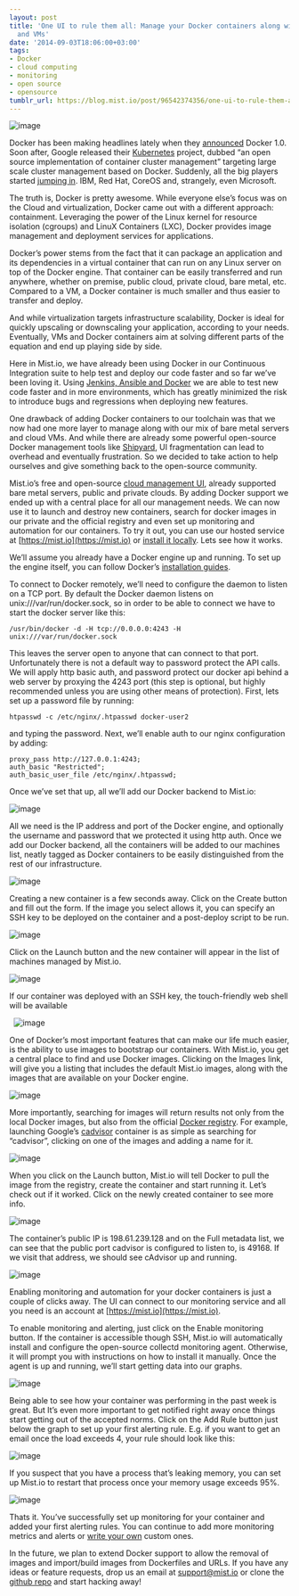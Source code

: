 ```yaml
---
layout: post
title: 'One UI to rule them all: Manage your Docker containers along with your servers
  and VMs'
date: '2014-09-03T18:06:00+03:00'
tags:
- Docker
- cloud computing
- monitoring
- open source
- opensource
tumblr_url: https://blog.mist.io/post/96542374356/one-ui-to-rule-them-all-manage-your-docker
---
```

![image](/images/tumblr-images/tumblr_inline_nbbzgldzxh1rgqrs8.png)

Docker has been making headlines lately when they [announced](http://blog.docker.com/2014/06/its-here-docker-1-0/) Docker 1.0. Soon after, Google released their [Kubernetes](https://github.com/GoogleCloudPlatform/kubernetes) project, dubbed “an open source implementation of container cluster management” targeting large scale cluster management based on Docker. Suddenly, all the big players started [jumping in](http://venturebeat.com/2014/07/10/google-kubernetes-microsoft-ibm-docker/). IBM, Red Hat, CoreOS and, strangely, even Microsoft.

The truth is, Docker is pretty awesome. While everyone else’s focus was on the Cloud and virtualization, Docker came out with a different approach: containment. Leveraging the power of the Linux kernel for resource isolation (cgroups) and LinuX Containers (LXC), Docker provides image management and deployment services for applications.

Docker’s power stems from the fact that it can package an application and its dependencies in a virtual container that can run on any Linux server on top of the Docker engine. That container can be easily transferred and run anywhere, whether on premise, public cloud, private cloud, bare metal, etc. Compared to a VM, a Docker container is much smaller and thus easier to transfer and deploy.

And while virtualization targets infrastructure scalability, Docker is ideal for quickly upscaling or downscaling your application, according to your needs. Eventually, VMs and Docker containers aim at solving different parts of the equation and end up playing side by side.

Here in Mist.io, we have already been using Docker in our Continuous Integration suite to help test and deploy our code faster and so far we’ve been loving it. Using [Jenkins, Ansible and Docker](http://blog.mist.io/2014-04-11-move-fast-and-dont-break-things-testing-with) we are able to test new code faster and in more environments, which has greatly minimized the risk to introduce bugs and regressions when deploying new features.

One drawback of adding Docker containers to our toolchain was that we now had one more layer to manage along with our mix of bare metal servers and cloud VMs. And while there are already some powerful open-source Docker management tools like [Shipyard](https://github.com/shipyard/shipyard), UI fragmentation can lead to overhead and eventually frustration. So we decided to take action to help ourselves and give something back to the open-source community.

Mist.io’s free and open-source [cloud management UI](https://github.com/mistio/mist.io), already supported bare metal servers, public and private clouds. By adding Docker support we ended up with a central place for all our management needs. We can now use it to launch and destroy new containers, search for docker images in our private and the official registry and even set up monitoring and automation for our containers. To try it out, you can use our hosted service at [https://mist.io](https://mist.io) or [install it locally](https://github.com/mistio/mist.io/blob/master/README.txt). Lets see how it works.

We’ll assume you already have a Docker engine up and running. To set up the engine itself, you can follow Docker’s [installation guides](https://docs.docker.com/installation/#installation).

To connect to Docker remotely, we’ll need to configure the daemon to listen on a TCP port. By default the Docker daemon listens on unix:///var/run/docker.sock, so in order to be able to connect we have to start the docker server like this:

    /usr/bin/docker -d -H tcp://0.0.0.0:4243 -H unix:///var/run/docker.sock

This leaves the server open to anyone that can connect to that port. Unfortunately there is not a default way to password protect the API calls. We will apply http basic auth, and password protect our docker api behind a web server by proxying the 4243 port (this step is optional, but highly recommended unless you are using other means of protection). First, lets set up a password file by running:

    htpasswd -c /etc/nginx/.htpasswd docker-user2

and typing the password. Next, we’ll enable auth to our nginx configuration by adding:

    proxy_pass http://127.0.0.1:4243;
    auth_basic "Restricted";
    auth_basic_user_file /etc/nginx/.htpasswd;

Once we’ve set that up, all we’ll add our Docker backend to Mist.io:

![image](/images/tumblr-images/tumblr_inline_nbbyyfizSf1rgqrs8.png)

All we need is the IP address and port of the Docker engine, and optionally the username and password that we protected it using http auth. Once we add our Docker backend, all the containers will be added to our machines list, neatly tagged as Docker containers to be easily distinguished from the rest of our infrastructure.

![image](/images/tumblr-images/tumblr_inline_nbbz4fbVHq1rgqrs8.png)

Creating a new container is a few seconds away. Click on the Create button and fill out the form. If the image you select allows it, you can specify an SSH key to be deployed on the container and a post-deploy script to be run.

![image](/images/tumblr-images/tumblr_inline_nbbz4vi1Bu1rgqrs8.png)

Click on the Launch button and the new container will appear in the list of machines managed by Mist.io.

![image](/images/tumblr-images/tumblr_inline_nbbz5qy2gx1rgqrs8.png)

If our container was deployed with an SSH key, the touch-friendly web shell will be available

&nbsp; ![image](/images/tumblr-images/tumblr_inline_nbbz63bY5y1rgqrs8.png)

One of Docker’s most important features that can make our life much easier, is the ability to use images to bootstrap our containers. With Mist.io, you get a central place to find and use Docker images. Clicking on the Images link, will give you a listing that includes the default Mist.io images, along with the images that are available on your Docker engine.

![image](/images/tumblr-images/tumblr_inline_nbbz6fbmFh1rgqrs8.png)

More importantly, searching for images will return results not only from the local Docker images, but also from the official [Docker registry](https://registry.hub.docker.com/). For example, launching Google’s [cadvisor](https://registry.hub.docker.com/) container is as simple as searching for “cadvisor”, clicking on one of the images and adding a name for it.

![image](/images/tumblr-images/tumblr_inline_nbbz6rRDNj1rgqrs8.png)

When you click on the Launch button, Mist.io will tell Docker to pull the image from the registry, create the container and start running it. Let’s check out if it worked. Click on the newly created container to see more info.

![image](/images/tumblr-images/tumblr_inline_nbbz76GpV61rgqrs8.png)

The container’s public IP is 198.61.239.128 and on the Full metadata list, we can see that the public port cadvisor is configured to listen to, is 49168. If we visit that address, we should see cAdvisor up and running.

![image](/images/tumblr-images/tumblr_inline_nbbz7kGzJc1rgqrs8.png)

Enabling monitoring and automation for your docker containers is just a couple of clicks away. The UI can connect to our monitoring service and all you need is an account at [https://mist.io](https://mist.io).

To enable monitoring and alerting, just click on the Enable monitoring button. If the container is accessible though SSH, Mist.io will automatically install and configure the open-source collectd monitoring agent. Otherwise, it will prompt you with instructions on how to install it manually. Once the agent is up and running, we’ll start getting data into our graphs.

![image](/images/tumblr-images/tumblr_inline_nbbz87cH8k1rgqrs8.png)

Being able to see how your container was performing in the past week is great. But It’s even more important to get notified right away once things start getting out of the accepted norms. Click on the Add Rule button just below the graph to set up your first alerting rule. E.g. if you want to get an email once the load exceeds 4, your rule should look like this:

![image](/images/tumblr-images/tumblr_inline_nbbz8miTFh1rgqrs8.png)

If you suspect that you have a process that’s leaking memory, you can set up Mist.io to restart that process once your memory usage exceeds 95%.

![image](/images/tumblr-images/tumblr_inline_nbbz907s3r1rgqrs8.png)

Thats it. You’ve successfully set up monitoring for your container and added your first alerting rules. You can continue to add more monitoring metrics and alerts or [write your own](http://blog.mist.io/2014-07-08-monitor-everything-from-anywhere-introducing-custom) custom ones.

In the future, we plan to extend Docker support to allow the removal of images and import/build images from Dockerfiles and URLs. If you have any ideas or feature requests, drop us an email at [support@mist.io](mailto:support@mist.io) or clone the [github repo](https://github.com/mistio/mist.io) and start hacking away!

